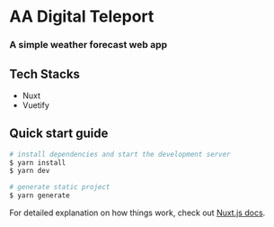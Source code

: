# AA Digital Teleport
### A simple weather forecast web app

## Tech Stacks
- Nuxt
- Vuetify



## Quick start guide

```bash
# install dependencies and start the development server
$ yarn install
$ yarn dev

# generate static project
$ yarn generate
```

For detailed explanation on how things work, check out [Nuxt.js docs](https://nuxtjs.org).

